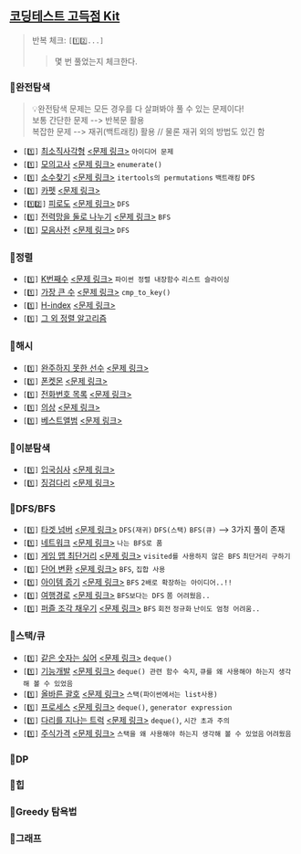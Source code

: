 ## [코딩테스트 고득점 Kit](https://school.programmers.co.kr/learn/challenges?tab=algorithm_practice_kit)
> 반복 체크: `[1️⃣2️⃣...]`
> > 몇 번 풀었는지 체크한다.

### 📂완전탐색
> 💡완전탐색 문제는 모든 경우를 다 살펴봐야 풀 수 있는 문제이다!  
> 보통 간단한 문제 --> 반복문 활용 <br/>
> 복잡한 문제 --> 재귀(백트래킹) 활용  // 물론 재귀 외의 방법도 있긴 함
  
- `[1️⃣]` [최소직사각형](https://github.com/SeoMiYoung/miyoung-zone/issues/76) [<문제 링크>](https://school.programmers.co.kr/learn/courses/30/lessons/86491) `아이디어 문제`
- `[1️⃣]` [모의고사](https://github.com/SeoMiYoung/miyoung-zone/issues/77) [<문제 링크>](https://school.programmers.co.kr/learn/courses/30/lessons/42840) `enumerate()`
- `[1️⃣]` [소수찾기](https://github.com/SeoMiYoung/miyoung-zone/issues/79) [<문제 링크>](https://school.programmers.co.kr/learn/courses/30/lessons/42839) `itertools의 permutations` `백트래킹` `DFS`
- `[1️⃣]` [카펫](https://github.com/SeoMiYoung/miyoung-zone/issues/80) [<문제 링크>](https://school.programmers.co.kr/learn/courses/30/lessons/42842)
- `[1️⃣2️⃣]` [피로도](https://github.com/SeoMiYoung/miyoung-zone/issues/72) [<문제 링크>](https://school.programmers.co.kr/learn/courses/30/lessons/87946) `DFS`
- `[1️⃣]` [전력망을 둘로 나누기](https://github.com/SeoMiYoung/miyoung-zone/issues/82) [<문제 링크>](https://school.programmers.co.kr/learn/courses/30/lessons/86971) `BFS`
- `[1️⃣]` [모음사전](https://github.com/SeoMiYoung/miyoung-zone/issues/119) [<문제 링크>](https://school.programmers.co.kr/learn/courses/30/lessons/84512) `DFS`

### 📂정렬
- `[1️⃣]` [K번째수](https://github.com/SeoMiYoung/miyoung-zone/issues/120) [<문제 링크>](https://school.programmers.co.kr/learn/courses/30/lessons/42748) `파이썬 정렬 내장함수` `리스트 슬라이싱`
- `[1️⃣]` [가장 큰 수](https://github.com/SeoMiYoung/miyoung-zone/issues/121) [<문제 링크>](https://school.programmers.co.kr/learn/courses/30/lessons/42746) `cmp_to_key()`
- `[1️⃣]` [H-index](https://github.com/SeoMiYoung/miyoung-zone/issues/123) [<문제 링크>](https://school.programmers.co.kr/learn/courses/30/lessons/42747)
- `[1️⃣]` [그 외 정렬 알고리즘](https://github.com/SeoMiYoung/miyoung-zone/issues/51)

### 📂해시
- `[1️⃣]` [완주하지 못한 선수](https://github.com/SeoMiYoung/miyoung-zone/issues/20) [<문제 링크>](https://school.programmers.co.kr/learn/courses/30/lessons/42576)
- `[1️⃣]` [폰켓몬]() [<문제 링크>](https://school.programmers.co.kr/learn/courses/30/lessons/1845)
- `[1️⃣]` [전화번호 목록]() [<문제 링크>](https://school.programmers.co.kr/learn/courses/30/lessons/42577)
- `[1️⃣]` [의상]() [<문제 링크>](https://school.programmers.co.kr/learn/courses/30/lessons/42578)
- `[1️⃣]` [베스트앨범]() [<문제 링크>](https://school.programmers.co.kr/learn/courses/30/lessons/42579)

### 📂이분탐색
- `[1️⃣]` [입국심사](https://github.com/SeoMiYoung/miyoung-zone/issues/191) [<문제 링크>](https://school.programmers.co.kr/learn/courses/30/lessons/43238)
- `[1️⃣]` [징검다리](https://github.com/SeoMiYoung/miyoung-zone/issues/192) [<문제 링크>](https://school.programmers.co.kr/learn/courses/30/lessons/43236)

### 📂DFS/BFS
- `[1️⃣]` [타겟 넘버](https://github.com/SeoMiYoung/miyoung-zone/issues/132) [<문제 링크>](https://school.programmers.co.kr/learn/courses/30/lessons/43165) `DFS(재귀)` `DFS(스택)` `BFS(큐)` --> 3가지 풀이 존재
- `[1️⃣]` [네트워크](https://github.com/SeoMiYoung/miyoung-zone/issues/133) [<문제 링크>](https://school.programmers.co.kr/learn/courses/30/lessons/43162#) `나는 BFS로 품`
- `[1️⃣]` [게임 맵 최단거리](https://github.com/SeoMiYoung/miyoung-zone/issues/134) [<문제 링크>](https://school.programmers.co.kr/learn/courses/30/lessons/1844) `visited를 사용하지 않은 BFS` `최단거리 구하기`
- `[1️⃣]` [단어 변환](https://github.com/SeoMiYoung/miyoung-zone/issues/186) [<문제 링크>](https://school.programmers.co.kr/learn/courses/30/lessons/43163) `BFS`, `집합 사용`
- `[1️⃣]` [아이템 줍기](https://github.com/SeoMiYoung/miyoung-zone/issues/187) [<문제 링크>](https://school.programmers.co.kr/learn/courses/30/lessons/87694) `BFS` `2배로 확장하는 아이디어..!!`
- `[1️⃣]` [여행경로](https://github.com/SeoMiYoung/miyoung-zone/issues/188) [<문제 링크>](https://school.programmers.co.kr/learn/courses/30/lessons/43164) `BFS보다는 DFS` `쫌 어려웠음..`
- `[1️⃣]` [퍼즐 조각 채우기](https://github.com/SeoMiYoung/miyoung-zone/issues/189) [<문제 링크>](https://school.programmers.co.kr/learn/courses/30/lessons/84021) `BFS` `회전` `정규화` `난이도 엄청 어려움..`

### 📂스택/큐
- `[1️⃣]` [같은 숫자는 싫어](https://github.com/SeoMiYoung/miyoung-zone/issues/124) [<문제 링크>](https://school.programmers.co.kr/learn/courses/30/lessons/12906) `deque()`
- `[1️⃣]` [기능개발](https://github.com/SeoMiYoung/miyoung-zone/issues/126) [<문제 링크>](https://school.programmers.co.kr/learn/courses/30/lessons/42586) `deque() 관련 함수 숙지`, `큐를 왜 사용해야 하는지 생각해 볼 수 있었음`
- `[1️⃣]` [올바른 괄호](https://github.com/SeoMiYoung/miyoung-zone/issues/127) [<문제 링크>](https://school.programmers.co.kr/learn/courses/30/lessons/12909) `스택(파이썬에서는 list사용)`
- `[1️⃣]` [프로세스](https://github.com/SeoMiYoung/miyoung-zone/issues/128) [<문제 링크>](https://school.programmers.co.kr/learn/courses/30/lessons/42587) `deque()`, `generator expression`
- `[1️⃣]` [다리를 지나는 트럭](https://github.com/SeoMiYoung/miyoung-zone/issues/130) [<문제 링크>](https://school.programmers.co.kr/learn/courses/30/lessons/42583) `deque()`, `시간 초과 주의`
- `[1️⃣]` [주식가격](https://github.com/SeoMiYoung/miyoung-zone/issues/131) [<문제 링크>](https://school.programmers.co.kr/learn/courses/30/lessons/42584) `스택을 왜 사용해야 하는지 생각해 볼 수 있었음` `어려웠음`

### 📂DP</summary>

### 📂힙</summary>

### 📂Greedy 탐욕법

### 📂그래프




